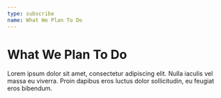 ```yaml
---
type: subscribe
name: What We Plan To Do
---
```


# What We Plan To Do

Lorem ipsum dolor sit amet, consectetur adipiscing elit. Nulla iaculis vel massa eu viverra. Proin dapibus eros luctus dolor sollicitudin, eu feugiat eros bibendum.